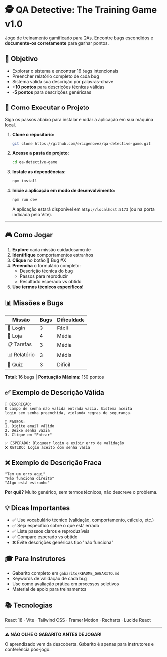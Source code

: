 # 🕵️ QA Detective: The Training Game v1.0

Jogo de treinamento gamificado para QAs. Encontre bugs escondidos e **documente-os corretamente** para ganhar pontos.

## 🎯 Objetivo

- Explorar o sistema e encontrar 16 bugs intencionais
- Preencher relatório completo de cada bug
- Sistema valida sua descrição por palavras-chave
- **+10 pontos** para descrições técnicas válidas
- **-5 pontos** para descrições genéricaas

## 🚀 Como Executar o Projeto

Siga os passos abaixo para instalar e rodar a aplicação em sua máquina local.

1.  **Clone o repositório:**
    ```bash
    git clone https://github.com/ericgenovez/qa-detective-game.git
    ```

2.  **Acesse a pasta do projeto:**
    ```bash
    cd qa-detective-game
    ```

3.  **Instale as dependências:**
    ```bash
    npm install
    ```

4.  **Inicie a aplicação em modo de desenvolvimento:**
    ```bash
    npm run dev
    ```
    A aplicação estará disponível em `http://localhost:5173` (ou na porta indicada pelo Vite).

---


## 🎮 Como Jogar

1. **Explore** cada missão cuidadosamente
2. **Identifique** comportamentos estranhos
3. **Clique** no botão 🐛 Bug #X
4. **Preencha** o formulário completo:
   - Descrição técnica do bug
   - Passos para reproduzir
   - Resultado esperado vs obtido
5. **Use termos técnicos específicos!**

## 📊 Missões e Bugs

| Missão | Bugs | Dificuldade |
|--------|------|-------------|
| 🔐 Login | 3 | Fácil |
| 🏪 Loja | 4 | Média |
| 📋 Tarefas | 3 | Média |
| 📊 Relatório | 3 | Média |
| 🧩 Quiz | 3 | Difícil |

**Total:** 16 bugs | **Pontuação Máxima:** 160 pontos

## ✅ Exemplo de Descrição Válida
```
🐛 DESCRIÇÃO:
O campo de senha não valida entrada vazia. Sistema aceita
login sem senha preenchida, violando regras de segurança.

🔄 PASSOS:
1. Digite email válido
2. Deixe senha vazia
3. Clique em "Entrar"

✅ ESPERADO: Bloquear login e exibir erro de validação
❌ OBTIDO: Login aceito com senha vazia
```

## ❌ Exemplo de Descrição Fraca
```
"Tem um erro aqui"
"Não funciona direito"
"Algo está estranho"
```

**Por quê?** Muito genérico, sem termos técnicos, não descreve o problema.

## 💡 Dicas Importantes

- ✅ Use vocabulário técnico (validação, comportamento, cálculo, etc.)
- ✅ Seja específico sobre o que está errado
- ✅ Liste passos claros e reproduzíveis
- ✅ Compare esperado vs obtido
- ❌ Evite descrições genéricas tipo "não funciona"

## 🎓 Para Instrutores

- Gabarito completo em `gabarito/README_GABARITO.md`
- Keywords de validação de cada bug
- Use como avaliação prática em processos seletivos
- Material de apoio para treinamentos

## 📚 Tecnologias

React 18 · Vite · Tailwind CSS · Framer Motion · Recharts · Lucide React

---

**⚠️ NÃO OLHE O GABARITO ANTES DE JOGAR!**

O aprendizado vem da descoberta. Gabarito é apenas para instrutores e conferência pós-jogo.
